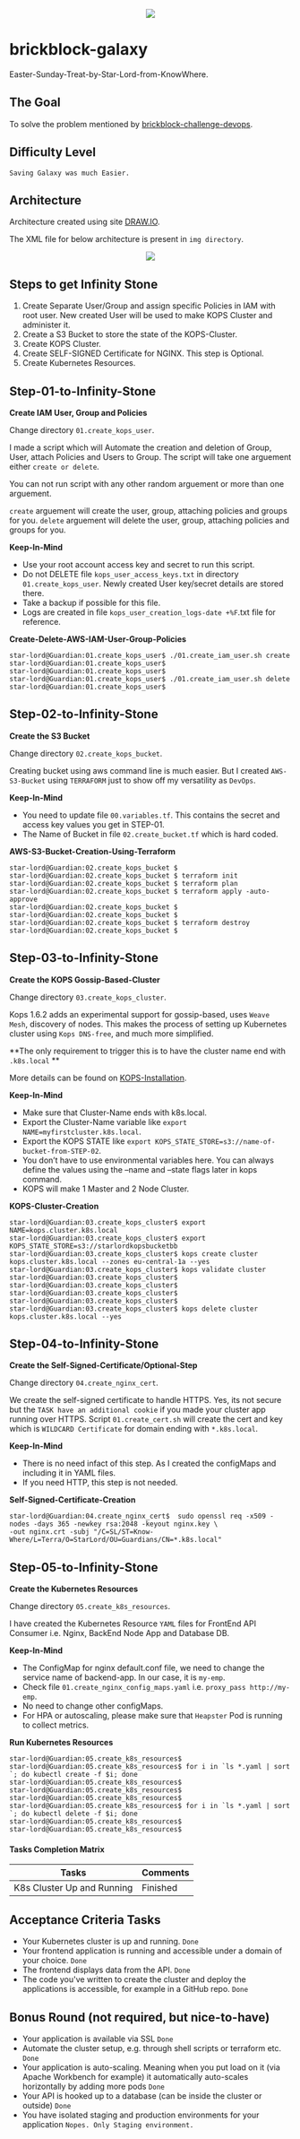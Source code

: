 <p align="center">
  <img src="img/k8s-aws.png"> </image>
</p>


# brickblock-galaxy
Easter-Sunday-Treat-by-Star-Lord-from-KnowWhere.

## The Goal
To solve the problem mentioned by [brickblock-challenge-devops](https://github.com/brickblock-io/coding-challenge-devops).

## Difficulty Level
`Saving Galaxy was much Easier.`

## Architecture

Architecture created using site [DRAW.IO](https://www.draw.io/).

The XML file for below architecture is present in `img directory`.

<p align="center">
  <img src="img/sector-1.0-brick-block.png"> </image>
</p>

## Steps to get Infinity Stone
1. Create Separate User/Group and assign specific Policies in IAM with root user. 
     New created User will be used to make KOPS Cluster and administer it.
1. Create a S3 Bucket to store the state of the KOPS-Cluster.
1. Create KOPS Cluster.
1. Create SELF-SIGNED Certificate for NGINX. This step is Optional.
1. Create Kubernetes Resources.

## Step-01-to-Infinity-Stone
**Create IAM User, Group and Policies**

Change directory `01.create_kops_user`.

I made a script which will Automate the creation and deletion of Group, User, attach Policies and Users to Group.
The script will take one arguement either `create or delete`.

You can not run script with any other random arguement or more than one arguement.

`create` arguement will create the user, group, attaching policies and groups for you.
`delete` arguement will delete the user, group, attaching policies and groups for you.

**Keep-In-Mind**

* Use your root account access key and secret to run this script.
* Do not DELETE file `kops_user_access_keys.txt` in directory `01.create_kops_user`. Newly created User key/secret details are stored there.
* Take a backup if possible for this file.
* Logs are created in file `kops_user_creation_logs-date +%F`.txt file for reference.

**Create-Delete-AWS-IAM-User-Group-Policies**

```
star-lord@Guardian:01.create_kops_user$ ./01.create_iam_user.sh create
star-lord@Guardian:01.create_kops_user$ 
star-lord@Guardian:01.create_kops_user$ 
star-lord@Guardian:01.create_kops_user$ ./01.create_iam_user.sh delete
star-lord@Guardian:01.create_kops_user$ 
```

## Step-02-to-Infinity-Stone
**Create the S3 Bucket**

Change directory `02.create_kops_bucket`.

Creating bucket using aws command line is much easier. But I created `AWS-S3-Bucket` using `TERRAFORM` just to show off my versatility as `DevOps`.

**Keep-In-Mind**

* You need to update file `00.variables.tf`. This contains the secret and access key values you get in STEP-01.
* The Name of Bucket in file  `02.create_bucket.tf` which is hard coded.

**AWS-S3-Bucket-Creation-Using-Terraform**

```
star-lord@Guardian:02.create_kops_bucket $ 
star-lord@Guardian:02.create_kops_bucket $ terraform init
star-lord@Guardian:02.create_kops_bucket $ terraform plan
star-lord@Guardian:02.create_kops_bucket $ terraform apply -auto-approve
star-lord@Guardian:02.create_kops_bucket $ 
star-lord@Guardian:02.create_kops_bucket $ 
star-lord@Guardian:02.create_kops_bucket $ terraform destroy
star-lord@Guardian:02.create_kops_bucket $ 
```

## Step-03-to-Infinity-Stone
**Create the KOPS Gossip-Based-Cluster**

Change directory `03.create_kops_cluster`.

Kops 1.6.2 adds an experimental support for gossip-based, uses `Weave Mesh`, discovery of nodes. 
This makes the process of setting up Kubernetes cluster using `Kops DNS-free`, and much more simplified.

**The only requirement to trigger this is to have the cluster name end with `.k8s.local` **

More details can be found on [KOPS-Installation](https://github.com/kubernetes/kops/blob/master/docs/aws.md).

**Keep-In-Mind**

* Make sure that Cluster-Name ends with k8s.local.
* Export the Cluster-Name variable like `export NAME=myfirstcluster.k8s.local`.
* Export the KOPS STATE like `export KOPS_STATE_STORE=s3://name-of-bucket-from-STEP-02`.
* You don’t have to use environmental variables here. You can always define the values using the –name and –state flags later in kops command. 
* KOPS will make 1 Master and 2 Node Cluster.

**KOPS-Cluster-Creation**

```
star-lord@Guardian:03.create_kops_cluster$ export NAME=kops.cluster.k8s.local
star-lord@Guardian:03.create_kops_cluster$ export KOPS_STATE_STORE=s3://starlordkopsbucketbb
star-lord@Guardian:03.create_kops_cluster$ kops create cluster kops.cluster.k8s.local --zones eu-central-1a --yes
star-lord@Guardian:03.create_kops_cluster$ kops validate cluster
star-lord@Guardian:03.create_kops_cluster$ 
star-lord@Guardian:03.create_kops_cluster$ 
star-lord@Guardian:03.create_kops_cluster$ 
star-lord@Guardian:03.create_kops_cluster$ 
star-lord@Guardian:03.create_kops_cluster$ kops delete cluster kops.cluster.k8s.local --yes
```

## Step-04-to-Infinity-Stone
**Create the Self-Signed-Certificate/Optional-Step**

Change directory `04.create_nginx_cert`.

We create the self-signed certificate to handle HTTPS.
Yes, its not secure but the `TASK have an additional cookie` if you made your cluster app running over HTTPS.
Script `01.create_cert.sh` will create the cert and key which is `WILDCARD Certificate` for domain ending with `*.k8s.local`.

**Keep-In-Mind**

*  There is no need infact of this step. As I created the configMaps and including it in YAML files.
* If you need HTTP, this step is not needed.

**Self-Signed-Certificate-Creation**

```
star-lord@Guardian:04.create_nginx_cert$  sudo openssl req -x509 -nodes -days 365 -newkey rsa:2048 -keyout nginx.key \ 
-out nginx.crt -subj "/C=SL/ST=Know-Where/L=Terra/O=StarLord/OU=Guardians/CN=*.k8s.local"
```

## Step-05-to-Infinity-Stone
**Create the Kubernetes Resources**

Change directory `05.create_k8s_resources`.

I have created the Kubernetes Resource `YAML` files for FrontEnd API Consumer i.e. Nginx, BackEnd Node App and Database DB.

**Keep-In-Mind**

* The ConfigMap for nginx default.conf file, we need to change the service name of backend-app. In our case, it is `my-emp`.
* Check file `01.create_nginx_config_maps.yaml` i.e. `proxy_pass http://my-emp`.
* No need to change other configMaps.
* For HPA or autoscaling, please make sure that `Heapster` Pod is running to collect metrics.

**Run Kubernetes Resources**

```
star-lord@Guardian:05.create_k8s_resources$ 
star-lord@Guardian:05.create_k8s_resources$ for i in `ls *.yaml | sort `; do kubectl create -f $i; done
star-lord@Guardian:05.create_k8s_resources$ 
star-lord@Guardian:05.create_k8s_resources$ 
star-lord@Guardian:05.create_k8s_resources$ 
star-lord@Guardian:05.create_k8s_resources$ for i in `ls *.yaml | sort `; do kubectl delete -f $i; done
star-lord@Guardian:05.create_k8s_resources$ 
star-lord@Guardian:05.create_k8s_resources$ 
```

#### Tasks Completion Matrix

|Tasks                                               | Comments                                             |
|--------------------------------------------- |------------------------------------------------------------|
|K8s Cluster Up and Running      | Finished                                                                 |


## Acceptance Criteria Tasks
* Your Kubernetes cluster is up and running. `Done`
* Your frontend application is running and accessible under a domain of your choice. `Done`
* The frontend displays data from the API. `Done`
* The code you've written to create the cluster and deploy the applications is accessible, for example in a GitHub repo. `Done`


## Bonus Round (not required, but nice-to-have)
* Your application is available via SSL `Done`
* Automate the cluster setup, e.g. through shell scripts or terraform etc. `Done`
* Your application is auto-scaling. Meaning when you put load on it (via Apache Workbench for example) it automatically auto-scales horizontally by adding more pods `Done`
* Your API is hooked up to a database (can be inside the cluster or outside) `Done`
* You have isolated staging and production environments for your application `Nopes. Only Staging environment.`